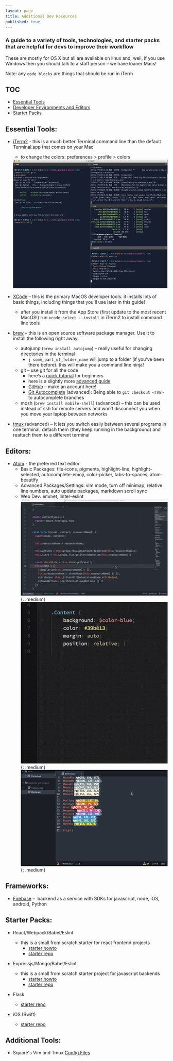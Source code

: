 ```yaml
---
layout: page
title: Additional Dev Resources
published: true
---
```



### A guide to a variety of tools, technologies, and starter packs that are helpful for devs to improve their workflow

These are mostly for OS X but all are available on linux and, well, if you use Windows then you should talk to a staff person – we have loaner Macs!

Note: any `code blocks` are things that should be run in iTerm

## TOC
- [Essential Tools](#essential-tools)
- [Developer Environments and Editors](#editors)
- [Starter Packs](#starter-packs)

## Essential Tools:

- [iTerm2](http://iterm2.com) - this is a much better Terminal command line than the default Terminal.app that comes on your Mac
  - to change the colors: preferences > profile > colors
  <img src="imgs/example_bash.png" height=400px>

- [XCode](https://developer.apple.com/xcode/) – this is the primary MacOS developer tools. it installs lots of basic things, including things that you'll use later in this guide!
  - after you install it from the App Store (first update to the most recent MacOS!) run `xcode-select --install` in iTerm2 to install command line tools
- [brew](http://brew.sh/) – this is an open source software package manager.  Use it to install the following right away:
  - autojump (`brew install autojump`) – really useful for changing directories in the terminal
    - `j some_part_of_folder_name` will jump to a folder (if you’ve been there before). this will make you a command line ninja!
  - git – use git for all the code
    - here’s a [quick tutorial](https://try.github.io) for beginners
    - here is a slightly more [advanced guide](http://rogerdudler.github.io/git-guide/)
    - [GitHub](https://github.com/dali-lab) – make an account here!
    - [Git Autocomplete](https://github.com/bobthecow/git-flow-completion/wiki/Install-Bash-git-completion) (advanced): Being able to `git checkout <TAB>` to autocomplete branches
  - mosh (`brew install mobile-shell`) (advanced) – this can be used instead of ssh for remote servers and won’t disconnect you when you move your laptop between networks
- [tmux](https://tmux.github.io/) (advanced) – It lets you switch easily between several programs in one terminal, detach them (they keep running in the background) and reattach them to a different terminal

## Editors:
- [Atom](http://atom.io) - the preferred text editor
  - Basic Packages: file-icons, pigments, highlight-line, highlight-selected, autocomplete-emoji, color-picker, tabs-to-spaces, atom-beautify
  - Advanced Packages/Settings: vim mode, turn off minimap, relative line numbers, auto update packages, markdown scroll sync
  - Web Dev: emmet, linter-eslint<br>
  ![](imgs/example_atom1.gif){: .medium}
  ![](imgs/example_atom2.gif){: .medium}
  ![](imgs/example_atom3.gif){: .medium}

## Frameworks:
- [Firebase](http://firebase.com) –  backend as a service with SDKs for javascript, node, iOS, android, Python

## Starter Packs:

- React/Webpack/Babel/Eslint
  - this is a small from scratch starter for react frontend projects
    - [starter howto](http://cs52.me/assignments/sa/react-videos/)
    - [starter repo](https://github.com/dartmouth-cs52/js-react-starter)

- Expressjs/Mongo/Babel/Eslint
  - this is a small from scratch starter project for javascript backends
    - [starter howto](http://cs52.me/assignments/sa/server-side/)
    - [starter repo](https://github.com/dartmouth-cs52/express-babel-starter)

- Flask
  - [starter repo](https://github.com/jason-feng/flask-api-starter-app)

- iOS (Swift)
  - [starter repo](https://github.com/tburnam/iOSSwiftStarterPack)

## Additional Tools:

- Square's Vim and Tmux [Config Files]( https://github.com/square/maximum-awesome)
